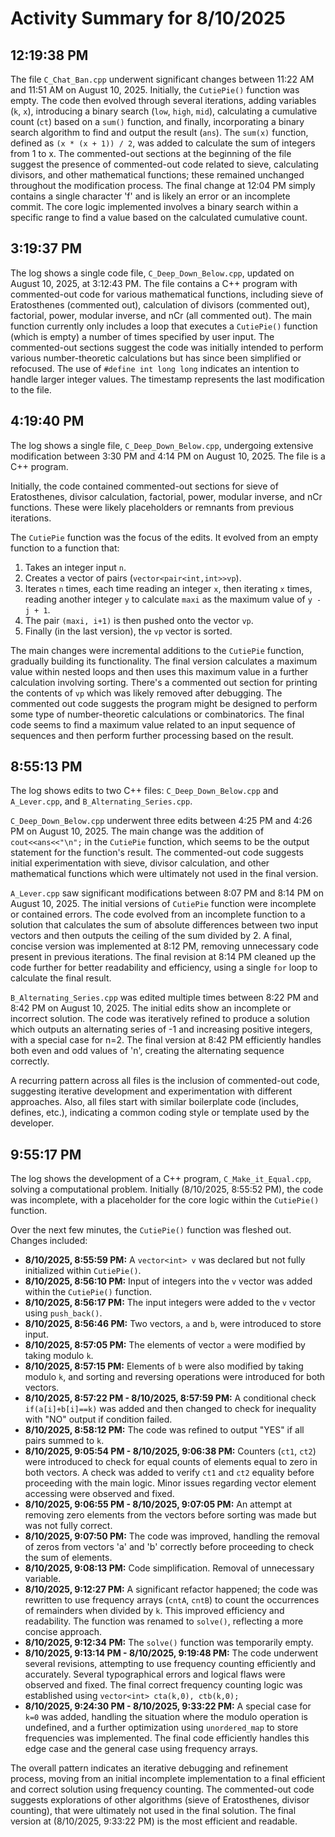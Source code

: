 # Activity Summary for 8/10/2025

## 12:19:38 PM
The file `C_Chat_Ban.cpp` underwent significant changes between 11:22 AM and 11:51 AM on August 10, 2025.  Initially, the `CutiePie()` function was empty.  The code then evolved through several iterations, adding variables (`k`, `x`), introducing a binary search (`low`, `high`, `mid`), calculating a cumulative count (`ct`) based on a `sum()` function, and finally, incorporating a binary search algorithm to find and output the result (`ans`). The `sum(x)` function, defined as `(x * (x + 1)) / 2`, was added to calculate the sum of integers from 1 to x.  The commented-out sections at the beginning of the file suggest the presence of commented-out code related to sieve, calculating divisors, and other mathematical functions; these remained unchanged throughout the modification process.  The final change at 12:04 PM simply contains a single character 'f' and is likely an error or an incomplete commit.  The core logic implemented involves a binary search within a specific range to find a value based on the calculated cumulative count.


## 3:19:37 PM
The log shows a single code file, `C_Deep_Down_Below.cpp`, updated on August 10, 2025, at 3:12:43 PM.  The file contains a C++ program with commented-out code for various mathematical functions, including sieve of Eratosthenes (commented out), calculation of divisors (commented out), factorial, power, modular inverse, and nCr (all commented out). The main function currently only includes a loop that executes a `CutiePie()` function (which is empty) a number of times specified by user input.  The commented-out sections suggest the code was initially intended to perform various number-theoretic calculations but has since been simplified or refocused.  The use of `#define int long long` indicates an intention to handle larger integer values.  The timestamp represents the last modification to the file.


## 4:19:40 PM
The log shows a single file, `C_Deep_Down_Below.cpp`, undergoing extensive modification between 3:30 PM and 4:14 PM on August 10, 2025.  The file is a C++ program.

Initially, the code contained commented-out sections for sieve of Eratosthenes, divisor calculation, factorial, power, modular inverse, and nCr functions.  These were likely  placeholders or remnants from previous iterations.

The `CutiePie` function was the focus of the edits. It evolved from an empty function to a function that:

1. Takes an integer input `n`.
2. Creates a vector of pairs (`vector<pair<int,int>>vp`).
3. Iterates `n` times, each time reading an integer `x`, then iterating `x` times, reading another integer `y` to calculate `maxi` as the maximum value of `y - j + 1`.
4. The pair `(maxi, i+1)` is then pushed onto the vector `vp`.
5. Finally (in the last version), the `vp` vector is sorted.

The main changes were incremental additions to the `CutiePie` function, gradually building its functionality.  The final version calculates a maximum value within nested loops and then uses this maximum value in a further calculation involving sorting.  There's a commented out section for printing the contents of `vp` which was likely removed after debugging. The commented out code suggests the program might be designed to perform some type of number-theoretic calculations or combinatorics.  The final code seems to find a maximum value related to an input sequence of sequences and then perform further processing based on the result.


## 8:55:13 PM
The log shows edits to two C++ files: `C_Deep_Down_Below.cpp` and `A_Lever.cpp`, and `B_Alternating_Series.cpp`.

`C_Deep_Down_Below.cpp` underwent three edits between 4:25 PM and 4:26 PM on August 10, 2025.  The main change was the addition of `cout<<ans<<"\n";` in the `CutiePie` function, which seems to be the output statement for the function's result.  The commented-out code suggests initial experimentation with sieve, divisor calculation, and other mathematical functions which were ultimately not used in the final version.

`A_Lever.cpp` saw significant modifications between 8:07 PM and 8:14 PM on August 10, 2025.  The initial versions of `CutiePie` function were incomplete or contained errors. The code evolved from an incomplete function to a solution that calculates the sum of absolute differences between two input vectors and then outputs the ceiling of the sum divided by 2. A final, concise version was implemented at 8:12 PM, removing unnecessary code present in previous iterations. The final revision at 8:14 PM cleaned up the code further for better readability and efficiency, using a single `for` loop to calculate the final result.

`B_Alternating_Series.cpp` was edited multiple times between 8:22 PM and 8:42 PM on August 10, 2025. The initial edits show an incomplete or incorrect solution.  The code was iteratively refined to produce a solution which outputs an alternating series of -1 and increasing positive integers, with a special case for n=2.  The final version at 8:42 PM efficiently handles both even and odd values of 'n', creating the alternating sequence correctly.


A recurring pattern across all files is the inclusion of commented-out code, suggesting iterative development and experimentation with different approaches.  Also, all files start with similar boilerplate code (includes, defines, etc.), indicating a common coding style or template used by the developer.


## 9:55:17 PM
The log shows the development of a C++ program, `C_Make_it_Equal.cpp`,  solving a computational problem.  Initially (8/10/2025, 8:55:52 PM), the code was incomplete, with a placeholder for the core logic within the `CutiePie()` function.

Over the next few minutes, the `CutiePie()` function was fleshed out.  Changes included:

* **8/10/2025, 8:55:59 PM:**  A `vector<int> v` was declared but not fully initialized within `CutiePie()`.
* **8/10/2025, 8:56:10 PM:** Input of integers into the `v` vector was added within the `CutiePie()` function.
* **8/10/2025, 8:56:17 PM:**  The input integers were added to the `v` vector using `push_back()`.
* **8/10/2025, 8:56:46 PM:** Two vectors, `a` and `b`, were introduced to store input.
* **8/10/2025, 8:57:05 PM:** The elements of vector `a` were modified by taking modulo `k`.
* **8/10/2025, 8:57:15 PM:**  Elements of `b` were also modified by taking modulo `k`, and sorting and reversing operations were introduced for both vectors.
* **8/10/2025, 8:57:22 PM - 8/10/2025, 8:57:59 PM:**  A conditional check `if(a[i]+b[i]==k)` was added and then changed to check for inequality with "NO" output if condition failed.
* **8/10/2025, 8:58:12 PM:** The code was refined to output "YES" if all pairs summed to `k`.
* **8/10/2025, 9:05:54 PM - 8/10/2025, 9:06:38 PM:**  Counters (`ct1`, `ct2`) were introduced to check for equal counts of elements equal to zero in both vectors. A check was added to verify `ct1` and `ct2` equality before proceeding with the main logic.  Minor issues regarding vector element accessing were observed and fixed.
* **8/10/2025, 9:06:55 PM - 8/10/2025, 9:07:05 PM:** An attempt at removing zero elements from the vectors before sorting was made but was not fully correct.
* **8/10/2025, 9:07:50 PM:** The code was improved, handling the removal of zeros from vectors 'a' and 'b' correctly before proceeding to check the sum of elements.
* **8/10/2025, 9:08:13 PM:** Code simplification. Removal of unnecessary variable.
* **8/10/2025, 9:12:27 PM:** A significant refactor happened; the code was rewritten to use frequency arrays (`cntA`, `cntB`) to count the occurrences of remainders when divided by `k`. This improved efficiency and readability.  The function was renamed to `solve()`, reflecting a more concise approach.
* **8/10/2025, 9:12:34 PM:**  The `solve()` function was temporarily empty.
* **8/10/2025, 9:13:14 PM - 8/10/2025, 9:19:48 PM:** The code underwent several revisions, attempting to use frequency counting efficiently and accurately. Several typographical errors and logical flaws were observed and fixed.  The final correct frequency counting logic was established using `vector<int> cta(k,0), ctb(k,0);`
* **8/10/2025, 9:24:30 PM - 8/10/2025, 9:33:22 PM:**  A special case for `k=0` was added, handling the situation where the modulo operation is undefined, and a further optimization using `unordered_map` to store frequencies was implemented. The final code efficiently handles this edge case and the general case using frequency arrays.


The overall pattern indicates an iterative debugging and refinement process, moving from an initial incomplete implementation to a final efficient and correct solution using frequency counting.  The commented-out code suggests explorations of other algorithms (sieve of Eratosthenes, divisor counting), that were ultimately not used in the final solution. The final version at (8/10/2025, 9:33:22 PM) is the most efficient and readable.
